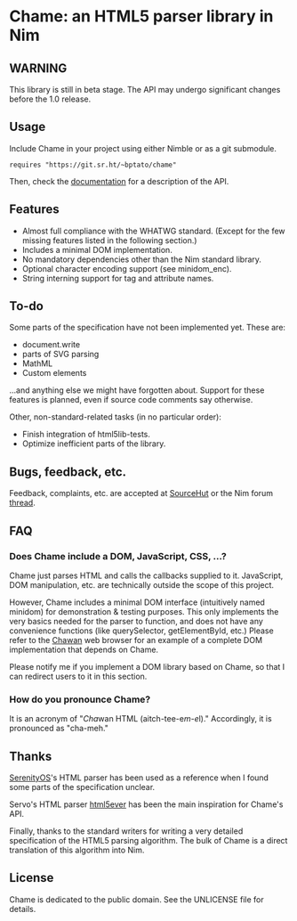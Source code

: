 # Chame: an HTML5 parser library in Nim

## WARNING

This library is still in beta stage. The API may undergo significant changes
before the 1.0 release.

## Usage

Include Chame in your project using either Nimble or as a git submodule.

```
requires "https://git.sr.ht/~bptato/chame"
```

Then, check the [documentation](https://chawan.net/doc/chame/) for a
description of the API.

## Features

* Almost full compliance with the WHATWG standard. (Except for the few missing
  features listed in the following section.)
* Includes a minimal DOM implementation.
* No mandatory dependencies other than the Nim standard library.
* Optional character encoding support (see minidom_enc).
* String interning support for tag and attribute names.

## To-do

Some parts of the specification have not been implemented yet. These are:

* document.write
* parts of SVG parsing
* MathML
* Custom elements

...and anything else we might have forgotten about. Support for these features
is planned, even if source code comments say otherwise.

Other, non-standard-related tasks (in no particular order):

* Finish integration of html5lib-tests.
* Optimize inefficient parts of the library.

## Bugs, feedback, etc.

Feedback, complaints, etc. are accepted at
[SourceHut](https://todo.sr.ht/~bptato/chawan) or the Nim forum
[thread](https://forum.nim-lang.org/t/10367#69029).

## FAQ

### Does Chame include a DOM, JavaScript, CSS, ...?

Chame just parses HTML and calls the callbacks supplied to it. JavaScript,
DOM manipulation, etc. are technically outside the scope of this project.

However, Chame includes a minimal DOM interface (intuitively named minidom)
for demonstration & testing purposes. This only implements the very basics
needed for the parser to function, and does not have any convenience functions
(like querySelector, getElementById, etc.) Please refer to the
[Chawan](https://sr.ht/~bptato/chawan/) web browser for an example of a
complete DOM implementation that depends on Chame.

Please notify me if you implement a DOM library based on Chame, so that I
can redirect users to it in this section.

### How do you pronounce Chame?

It is an acronym of "*Cha*wan HTML (aitch-tee-e*m-e*l)." Accordingly, it is
pronounced as "cha-meh."

## Thanks

[SerenityOS](https://serenityos.org/)'s HTML parser has been used as a
reference when I found some parts of the specification unclear.

Servo's HTML parser [html5ever](https://github.com/servo/html5ever) has been
the main inspiration for Chame's API.

Finally, thanks to the standard writers for writing a very detailed
specification of the HTML5 parsing algorithm. The bulk of Chame is a direct
translation of this algorithm into Nim.

## License

Chame is dedicated to the public domain. See the UNLICENSE file for details.
